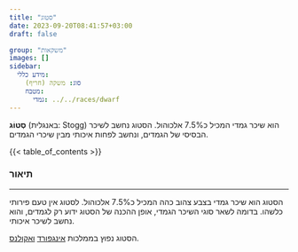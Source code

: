 ```yaml
---
title: "סטוג"
date: 2023-09-20T08:41:57+03:00
draft: false

group: "משקאות"
images: []
sidebar:
  מידע כללי:
    סוג: משקה (חריף)
    מטבח:
      גמדי: ../../races/dwarf
---
```


**סְטוֹג** (באנגלית: Stogg) הוא שיכר גמדי המכיל כ7.5% אלכוהול. הסטוג נחשב לשיכר הבסיסי של הגמדים, ונחשב לפחות איכותי מבין שיכרי הגמדים.

{{< table_of_contents >}}

### תיאור

---

הסטוג הוא שיכר גמדי בצבע צהוב כהה המכיל כ7.5% אלכוהול. לסטוג אין טעם פירותי כלשהו. בדומה לשאר סוגי השיכר הגמדי, אופן ההכנה של הסטוג ידוע רק לגמדים, והוא נחשב לשיכר איכותי.

הסטוג נפוץ בממלכות [אינגפורד](../../kingdoms/ingford) [ואקולנס](../../kingdoms/akolance).
